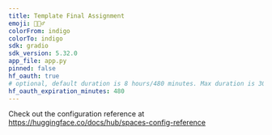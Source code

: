 ```yaml
---
title: Template Final Assignment
emoji: 🕵🏻‍♂️
colorFrom: indigo
colorTo: indigo
sdk: gradio
sdk_version: 5.32.0
app_file: app.py
pinned: false
hf_oauth: true
# optional, default duration is 8 hours/480 minutes. Max duration is 30 days/43200 minutes.
hf_oauth_expiration_minutes: 480
---
```


Check out the configuration reference at https://huggingface.co/docs/hub/spaces-config-reference